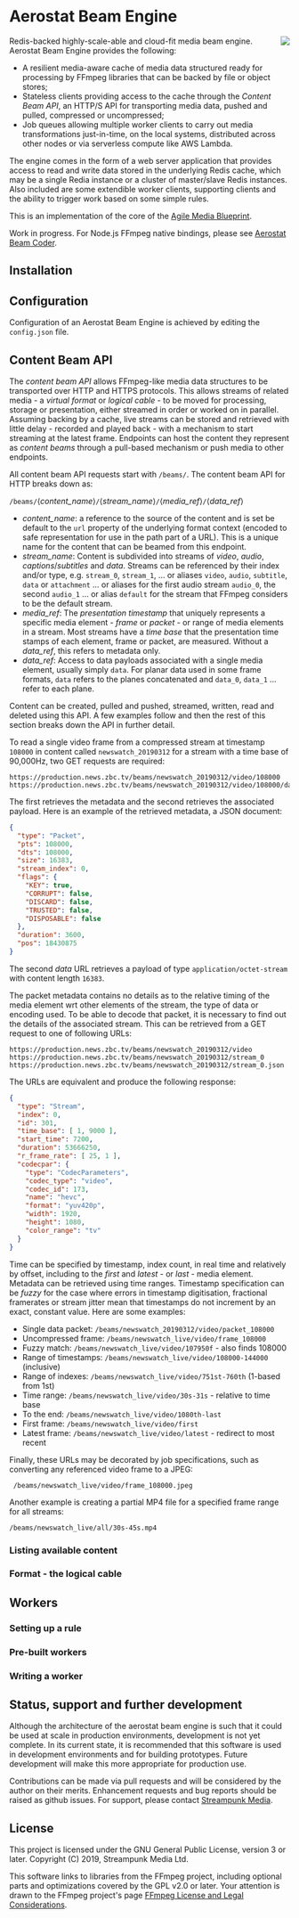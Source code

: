 # Aerostat Beam Engine

<img align="right" src="images/beamengine_third.jpg">Redis-backed highly-scale-able and cloud-fit media beam engine. Aerostat Beam Engine provides the following:

* A resilient media-aware cache of media data structured ready for processing by FFmpeg libraries that can be backed by file or object stores;
* Stateless clients providing access to the cache through the _Content Beam API_, an HTTP/S API for transporting media data, pushed and pulled, compressed or uncompressed;
* Job queues allowing multiple worker clients to carry out media transformations just-in-time, on the local systems, distributed across other nodes or via serverless compute like AWS Lambda.

The engine comes in the form of a web server application that provides access to read and write data stored in the underlying Redis cache, which may be a single Redia instance or a cluster of master/slave Redis instances. Also included are some extendible worker clients, supporting clients and the ability to trigger work based on some simple rules.

This is an implementation of the core of the [Agile Media Blueprint](https://www.streampunk.media/agile-media-blueprint).

Work in progress. For Node.js FFmpeg native bindings, please see [Aerostat Beam Coder](https://github.com/Streampunk/beamcoder).

## Installation

## Configuration

Configuration of an Aerostat Beam Engine is achieved by editing the `config.json` file.

## Content Beam API

The _content beam API_ allows FFmpeg-like media data structures to be transported over HTTP and HTTPS protocols. This allows streams of related media - a _virtual format_ or _logical cable_ - to be moved for processing, storage or presentation, either streamed in order or worked on in parallel. Assuming backing by a cache, live streams can be stored and retrieved with little delay - recorded and played back - with a mechanism to start streaming at the latest frame. Endpoints can host the content they represent as _content beams_ through a pull-based mechanism or push media to other endpoints.

All content beam API requests start with `/beams/`. The content beam API for HTTP breaks down as:

`/beams/`&langle;_content_name_&rangle;`/`&langle;_stream_name_&rangle;`/`&langle;_media_ref_&rangle;`/`&langle;_data_ref_&rangle;

* _content_name_: a reference to the source of the content and is set be default to the `url` property of the underlying format context (encoded to safe representation for use in the path part of a URL). This is a unique name for the content that can be beamed from this endpoint.
* _stream_name_: Content is subdivided into streams of _video_, _audio_, _captions_/_subtitles_ and _data_. Streams can be referenced by their index and/or type, e.g. `stream_0`, `stream_1`, ... or aliases `video`, `audio`, `subtitle`, `data` or `attachment` ... or aliases for the first audio stream `audio_0`, the second `audio_1` ... or alias `default` for the stream that FFmpeg considers to be the default stream.
* _media_ref_: The _presentation timestamp_ that uniquely represents a specific media element - _frame_ or _packet_ - or range of media elements in a stream. Most streams have a _time base_ that the presentation time stamps of each element, frame or packet, are measured. Without a _data_ref_, this refers to metadata only.
* _data_ref_: Access to data payloads associated with a single media element, usually simply `data`. For planar data used in some frame formats, `data` refers to the planes concatenated and `data_0`, `data_1` ... refer to each plane.

Content can be created, pulled and pushed, streamed, written, read and deleted using this API. A few examples follow and then the rest of this section breaks down the API in further detail.

To read a single video frame from a compressed stream at timestamp `108000` in content called `newswatch_20190312` for a stream with a time base of 90,000Hz, two GET requests are required:

    https://production.news.zbc.tv/beams/newswatch_20190312/video/108000
    https://production.news.zbc.tv/beams/newswatch_20190312/video/108000/data

The first retrieves the metadata and the second retrieves the associated payload. Here is an example of the retrieved metadata, a JSON document:

```json
{
  "type": "Packet",
  "pts": 108000,
  "dts": 108000,
  "size": 16383,
  "stream_index": 0,
  "flags": {
    "KEY": true,
    "CORRUPT": false,
    "DISCARD": false,
    "TRUSTED": false,
    "DISPOSABLE": false
  },
  "duration": 3600,
  "pos": 18430875
}
```

The second _data_ URL retrieves a payload of type `application/octet-stream` with content length `16383`.

The packet metadata contains no details as to the relative timing of the media element wrt other elements of the stream, the type of data or encoding used. To be able to decode that packet, it is necessary to find out the details of the associated stream. This can be retrieved from a GET request to one of following URLs:

    https://production.news.zbc.tv/beams/newswatch_20190312/video
    https://production.news.zbc.tv/beams/newswatch_20190312/stream_0
    https://production.news.zbc.tv/beams/newswatch_20190312/stream_0.json

The URLs are equivalent and produce the following response:

```json
{
  "type": "Stream",
  "index": 0,
  "id": 301,
  "time_base": [ 1, 9000 ],
  "start_time": 7200,
  "duration": 53666250,
  "r_frame_rate": [ 25, 1 ],
  "codecpar": {
    "type": "CodecParameters",
    "codec_type": "video",
    "codec_id": 173,
    "name": "hevc",
    "format": "yuv420p",
    "width": 1920,
    "height": 1080,
    "color_range": "tv"
  }
}
```

Time can be specified by timestamp, index count, in real time and relatively by offset, including to the _first_ and _latest_ - or _last_ - media element. Metadata can be retrieved using time ranges. Timestamp specification can be _fuzzy_ for the case where errors in timestamp digitisation, fractional framerates or stream jitter mean that timestamps do not increment by an exact, constant value. Here are some examples:

* Single data packet: `/beams/newswatch_20190312/video/packet_108000`
* Uncompressed frame: `/beams/newswatch_live/video/frame_108000`
* Fuzzy match: `/beams/newswatch_live/video/107950f` - also finds 108000
* Range of timestamps: `/beams/newswatch_live/video/108000-144000` (inclusive)
* Range of indexes: `/beams/newswatch_live/video/751st-760th` (1-based from 1st)
* Time range: `/beams/newswatch_live/video/30s-31s` - relative to time base
* To the end: `/beams/newswatch_live/video/1080th-last`
* First frame: `/beams/newswatch_live/video/first`
* Latest frame: `/beams/newswatch_live/video/latest` - redirect to most recent

Finally, these URLs may be decorated by job specifications, such as converting any referenced video frame to a JPEG:

     /beams/newswatch_live/video/frame_108000.jpeg

Another example is creating a partial MP4 file for a specified frame range for all streams:

    /beams/newswatch_live/all/30s-45s.mp4

### Listing available content



### Format - the logical cable


## Workers

### Setting up a rule

### Pre-built workers

### Writing a worker

## Status, support and further development

Although the architecture of the aerostat beam engine is such that it could be used at scale in production environments, development is not yet complete. In its current state, it is recommended that this software is used in development environments and for building prototypes. Future development will make this more appropriate for production use.

Contributions can be made via pull requests and will be considered by the author on their merits. Enhancement requests and bug reports should be raised as github issues. For support, please contact [Streampunk Media](http://www.streampunk.media/).

## License

This project is licensed under the GNU General Public License, version 3 or later. Copyright (C) 2019, Streampunk Media Ltd.

This software links to libraries from the FFmpeg project, including optional parts and optimizations covered by the GPL v2.0 or later. Your attention is drawn to the FFmpeg project's page [FFmpeg License and Legal Considerations](https://www.ffmpeg.org/legal.html).
